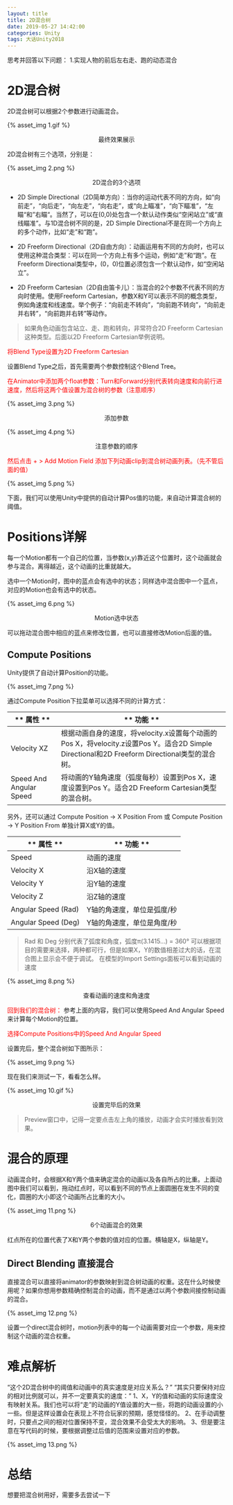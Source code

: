 ```yaml
---
layout: title
title: 2D混合树
date: 2019-05-27 14:42:00
categories: Unity
tags: 大话Unity2018
---
```

思考并回答以下问题：
1.实现人物的前后左右走、跑的动态混合

# 2D混合树

2D混合树可以根据2个参数进行动画混合。

{% asset_img 1.gif %} 
<center>最终效果展示</center>

2D混合树有三个选项，分别是：

{% asset_img 2.png %} 
<center>2D混合的3个选项</center>

* 2D Simple Directional（2D简单方向）：当你的运动代表不同的方向，如“向前走”，“向后走”，“向左走”，“向右走”，或“向上瞄准”，“向下瞄准”，“左瞄“和”右瞄“。当然了，可以在(0,0)处包含一个默认动作类似“空闲站立”或“直线瞄准”。与1D混合树不同的是，2D Simple Directional不是在同一个方向上的多个动作，比如“走”和“跑”。

* 2D Freeform Directional（2D自由方向）：动画运用有不同的方向时，也可以使用这种混合类型：可以在同一个方向上有多个运动，例如“走”和“跑”。在Freeform Directional类型中，(0，0)位置必须包含一个默认动作，如“空闲站立”。

* 2D Freeform Cartesian（2D自由笛卡儿）：当混合的2个参数不代表不同的方向时使用。使用Freeform Cartesian，参数X和Y可以表示不同的概念类型，例如角速度和线速度。举个例子：“向前走不转向”，“向前跑不转向”，“向前走并右转”，“向前跑并右转”等动作。

> 如果角色动画包含站立、走、跑和转向，非常符合2D Freeform Cartesian这种类型。后面以2D Freeform Cartesian举例说明。

<span style="color:red;">将Blend Type设置为2D Freeform Cartesian</span>

设置Blend Type之后，首先需要两个参数控制这个Blend Tree。

<span style="color:red;">在Animator中添加两个float参数：Turn和Forward分别代表转向速度和向前行进速度，然后将这两个值设置为混合树的参数（注意顺序）</span>

{% asset_img 3.png %} 
<center>添加参数</center>

{% asset_img 4.png %} 
<center>注意参数的顺序</center>

<span style="color:red;">然后点击 + > Add Motion Field 添加下列动画clip到混合树动画列表。（先不管后面的值）</span>

{% asset_img 5.png %} 

下面，我们可以使用Unity中提供的自动计算Pos值的功能，来自动计算混合树的阈值。

# Positions详解

每一个Motion都有一个自己的位置，当参数(x,y)靠近这个位置时，这个动画就会参与混合。离得越近，这个动画的比重就越大。

选中一个Motion时，图中的蓝点会有选中的状态；同样选中混合图中一个蓝点，对应的Motion也会有选中的状态。

{% asset_img 6.png %} 
<center>Motion选中状态</center>

可以拖动混合图中相应的蓝点来修改位置，也可以直接修改Motion后面的值。

## Compute Positions

Unity提供了自动计算Position的功能。

{% asset_img 7.png %} 

通过Compute Position下拉菜单可以选择不同的计算方式：

| <center>** 属性 ** </center>  | <center>** 功能 ** </center>  |
| :-| :- |
| Velocity XZ  | 根据动画自身的速度，将velocity.x设置每个动画的Pos X，将velocity.z设置Pos Y。适合2D Simple Directional和2D Freeform Directional类型的混合树。  |
| Speed And Angular Speed  | 将动画的Y轴角速度（弧度每秒）设置到Pos X，速度设置到Pos Y。适合2D Freeform Cartesian类型的混合树。  |

另外，还可以通过 Compute Position -> X Position From 或 Compute Position -> Y Position From 单独计算X或Y的值。 
 
| <center>** 属性 ** </center>  | <center>** 功能 ** </center>  |
| :-| :- |
| Speed  | 动画的速度  |
| Velocity X  | 沿X轴的速度  | 
| Velocity Y  | 沿Y轴的速度  |
| Velocity Z  | 沿Z轴的速度  |
| Angular Speed (Rad)  | Y轴的角速度，单位是弧度/秒  |
| Angular Speed (Deg)  | Y轴的角速度，单位是角度/秒  |

> Rad 和 Deg 分别代表了弧度和角度，弧度π(3.1415…) = 360° 
可以根据项目的需要来选择，两种都可行，但是如果X，Y的数值相差过大的话，在混合图上显示会不便于调试。
在模型的Import Settings面板可以看到动画的速度

{% asset_img 8.png %} 
<center>查看动画的速度和角速度</center>

<span style="color:red;">回到我们的混合树：</span>
参考上面的内容，我们可以使用Speed And Angular Speed来计算每个Motion的位置。

<span style="color:red;">选择Compute Positions中的Speed And Angular Speed</span>

设置完后，整个混合树如下图所示：

{% asset_img 9.png %} 

现在我们来测试一下，看看怎么样。

{% asset_img 10.gif %} 
<center>设置完毕后的效果</center>

> Preview窗口中，记得一定要点击左上角的播放，动画才会实时播放看到效果。

# 混合的原理

动画混合时，会根据X和Y两个值来确定混合的动画以及各自所占的比重。上面动图中我们可以看到，拖动红点时，可以看到不同的节点上面圆圈在发生不同的变化，圆圈的大小即这个动画所占比重的大小。

{% asset_img 11.png %} 
<center>6个动画混合的效果</center>

红点所在的位置代表了X和Y两个参数的值对应的位置。横轴是X，纵轴是Y。

## Direct Blending 直接混合

直接混合可以直接将animator的参数映射到混合树动画的权重。这在什么时候使用呢？如果你想用参数精确控制混合的动画，而不是通过以两个参数间接控制动画的混合。

{% asset_img 12.png %} 

设置一个direct混合树时，motion列表中的每一个动画需要对应一个参数，用来控制这个动画的混合权重。

# 难点解析

“这个2D混合树中的阈值和动画中的真实速度是对应关系么？”
“其实只要保持对应的相对比例就可以，并不一定要真实的速度：”
1、X，Y的值和动画的实际速度没有映射关系。我们也可以将“走”的动画的Y值设置的大一些，将跑的动画设置的小一些。但是这样设置会在表现上不符合玩家的预期，感觉怪怪的。
2、在手动调整时，只要点之间的相对位置保持不变，混合效果不会受太大的影响。
3、但是要注意在写代码的时候，要根据调整过后值的范围来设置对应的参数。

{% asset_img 13.png %} 

# 总结

想要把混合树用好，需要多去尝试一下
